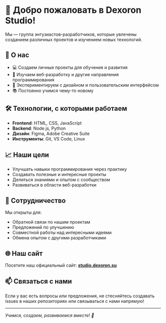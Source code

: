 # 👋 Добро пожаловать в Dexoron Studio!

Мы — группа энтузиастов-разработчиков, которые увлечены созданием различных проектов и изучением новых технологий.

## 🚀 О нас

- 💻 Создаем личные проекты для обучения и развития
- 🌱 Изучаем веб-разработку и другие направления программирования
- 🎨 Экспериментируем с дизайном и пользовательским интерфейсом
- 📚 Постоянно учимся чему-то новому

## 🛠️ Технологии, с которыми работаем

- **Frontend**: HTML, CSS, JavaScript
- **Backend**: Node.js, Python
- **Дизайн**: Figma, Adobe Creative Suite
- **Инструменты**: Git, VS Code, Linux

## 📈 Наши цели

- Улучшать навыки программирования через практику
- Создавать полезные и интересные проекты
- Делиться знаниями и опытом с сообществом
- Развиваться в области веб-разработки

## 🤝 Сотрудничество

Мы открыты для:
- Обратной связи по нашим проектам
- Предложений по улучшению
- Совместной работы над интересными идеями
- Обмена опытом с другими разработчиками

## 🌐 Наш сайт

Посетите наш официальный сайт: **[studio.dexoron.su](https://studio.dexoron.su)**

## 📫 Связаться с нами

Если у вас есть вопросы или предложения, не стесняйтесь создавать issues в наших репозиториях или связываться с нами напрямую!

---

*Учимся, создаем, развиваемся вместе! 🚀*